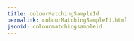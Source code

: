 ```yaml
---
title: colourMatchingSampleId
permalink: colourMatchingSampleId.html
jsonid: colourmatchingsampleid
---
```

